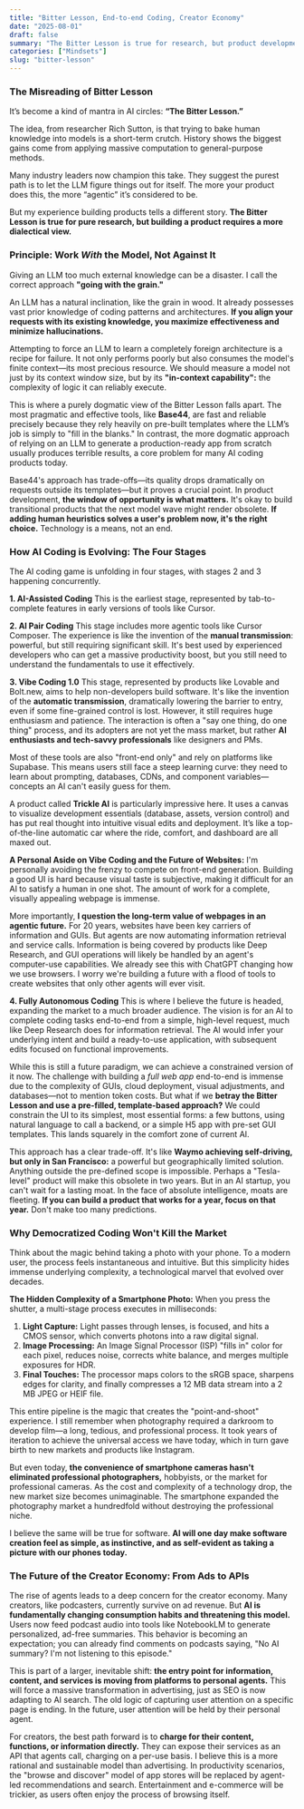 ```yaml
---
title: "Bitter Lesson, End-to-end Coding, Creator Economy"
date: "2025-08-01"
draft: false
summary: "The Bitter Lesson is true for research, but product development requires working with the model's grain, not against it."
categories: ["Mindsets"]
slug: "bitter-lesson"
---
```



### The Misreading of Bitter Lesson

It’s become a kind of mantra in AI circles: **“The Bitter Lesson.”**

The idea, from researcher Rich Sutton, is that trying to bake human knowledge into models is a short-term crutch. History shows the biggest gains come from applying massive computation to general-purpose methods.

Many industry leaders now champion this take. They suggest the purest path is to let the LLM figure things out for itself. The more your product does this, the more “agentic” it’s considered to be.

But my experience building products tells a different story. **The Bitter Lesson is true for pure research, but building a product requires a more dialectical view.**

### Principle: Work *With* the Model, Not Against It

Giving an LLM too much external knowledge can be a disaster. I call the correct approach **"going with the grain."**

An LLM has a natural inclination, like the grain in wood. It already possesses vast prior knowledge of coding patterns and architectures. **If you align your requests with its existing knowledge, you maximize effectiveness and minimize hallucinations.**

Attempting to force an LLM to learn a completely foreign architecture is a recipe for failure. It not only performs poorly but also consumes the model's finite context—its most precious resource. We should measure a model not just by its context window size, but by its **"in-context capability":** the complexity of logic it can reliably execute.

This is where a purely dogmatic view of the Bitter Lesson falls apart. The most pragmatic and effective tools, like **Base44**, are fast and reliable precisely because they rely heavily on pre-built templates where the LLM’s job is simply to "fill in the blanks." In contrast, the more dogmatic approach of relying on an LLM to generate a production-ready app from scratch usually produces terrible results, a core problem for many AI coding products today.

Base44's approach has trade-offs—its quality drops dramatically on requests outside its templates—but it proves a crucial point. In product development, **the window of opportunity is what matters.** It's okay to build transitional products that the next model wave might render obsolete. **If adding human heuristics solves a user's problem now, it's the right choice.** Technology is a means, not an end.

### How AI Coding is Evolving: The Four Stages

The AI coding game is unfolding in four stages, with stages 2 and 3 happening concurrently.

**1. AI-Assisted Coding**
This is the earliest stage, represented by tab-to-complete features in early versions of tools like Cursor.

**2. AI Pair Coding**
This stage includes more agentic tools like Cursor Composer. The experience is like the invention of the **manual transmission**: powerful, but still requiring significant skill. It's best used by experienced developers who can get a massive productivity boost, but you still need to understand the fundamentals to use it effectively.

**3. Vibe Coding 1.0**
This stage, represented by products like Lovable and Bolt.new, aims to help non-developers build software. It's like the invention of the **automatic transmission**, dramatically lowering the barrier to entry, even if some fine-grained control is lost. However, it still requires huge enthusiasm and patience. The interaction is often a "say one thing, do one thing" process, and its adopters are not yet the mass market, but rather **AI enthusiasts and tech-savvy professionals** like designers and PMs.

Most of these tools are also "front-end only" and rely on platforms like Supabase. This means users still face a steep learning curve: they need to learn about prompting, databases, CDNs, and component variables—concepts an AI can't easily guess for them.

A product called **Trickle AI** is particularly impressive here. It uses a canvas to visualize development essentials (database, assets, version control) and has put real thought into intuitive visual edits and deployment. It’s like a top-of-the-line automatic car where the ride, comfort, and dashboard are all maxed out.

**A Personal Aside on Vibe Coding and the Future of Websites:**
I'm personally avoiding the frenzy to compete on front-end generation. Building a good UI is hard because visual taste is subjective, making it difficult for an AI to satisfy a human in one shot. The amount of work for a complete, visually appealing webpage is immense.

More importantly, **I question the long-term value of webpages in an agentic future.** For 20 years, websites have been key carriers of information and GUIs. But agents are now automating information retrieval and service calls. Information is being covered by products like Deep Research, and GUI operations will likely be handled by an agent's computer-use capabilities. We already see this with ChatGPT changing how we use browsers. I worry we're building a future with a flood of tools to create websites that only other agents will ever visit.

**4. Fully Autonomous Coding**
This is where I believe the future is headed, expanding the market to a much broader audience. The vision is for an AI to complete coding tasks end-to-end from a simple, high-level request, much like Deep Research does for information retrieval. The AI would infer your underlying intent and build a ready-to-use application, with subsequent edits focused on functional improvements.

While this is still a future paradigm, we can achieve a constrained version of it now. The challenge with building a *full web app* end-to-end is immense due to the complexity of GUIs, cloud deployment, visual adjustments, and databases—not to mention token costs. But what if we **betray the Bitter Lesson and use a pre-filled, template-based approach?** We could constrain the UI to its simplest, most essential forms: a few buttons, using natural language to call a backend, or a simple H5 app with pre-set GUI templates. This lands squarely in the comfort zone of current AI.

This approach has a clear trade-off. It's like **Waymo achieving self-driving, but only in San Francisco:** a powerful but geographically limited solution. Anything outside the pre-defined scope is impossible. Perhaps a "Tesla-level" product will make this obsolete in two years. But in an AI startup, you can't wait for a lasting moat. In the face of absolute intelligence, moats are fleeting. **If you can build a product that works for a year, focus on that year.** Don't make too many predictions.

### Why Democratized Coding Won't Kill the Market

Think about the magic behind taking a photo with your phone. To a modern user, the process feels instantaneous and intuitive. But this simplicity hides immense underlying complexity, a technological marvel that evolved over decades.

**The Hidden Complexity of a Smartphone Photo:**
When you press the shutter, a multi-stage process executes in milliseconds:

1. **Light Capture:** Light passes through lenses, is focused, and hits a CMOS sensor, which converts photons into a raw digital signal.
2. **Image Processing:** An Image Signal Processor (ISP) "fills in" color for each pixel, reduces noise, corrects white balance, and merges multiple exposures for HDR.
3. **Final Touches:** The processor maps colors to the sRGB space, sharpens edges for clarity, and finally compresses a 12 MB data stream into a 2 MB JPEG or HEIF file.

This entire pipeline is the magic that creates the "point-and-shoot" experience. I still remember when photography required a darkroom to develop film—a long, tedious, and professional process. It took years of iteration to achieve the universal access we have today, which in turn gave birth to new markets and products like Instagram.

But even today, **the convenience of smartphone cameras hasn't eliminated professional photographers,** hobbyists, or the market for professional cameras. As the cost and complexity of a technology drop, the new market size becomes unimaginable. The smartphone expanded the photography market a hundredfold without destroying the professional niche.

I believe the same will be true for software. **AI will one day make software creation feel as simple, as instinctive, and as self-evident as taking a picture with our phones today.**

### The Future of the Creator Economy: From Ads to APIs

The rise of agents leads to a deep concern for the creator economy. Many creators, like podcasters, currently survive on ad revenue. But **AI is fundamentally changing consumption habits and threatening this model.** Users now feed podcast audio into tools like NotebookLM to generate personalized, ad-free summaries. This behavior is becoming an expectation; you can already find comments on podcasts saying, "No AI summary? I'm not listening to this episode."

This is part of a larger, inevitable shift: **the entry point for information, content, and services is moving from platforms to personal agents.** This will force a massive transformation in advertising, just as SEO is now adapting to AI search. The old logic of capturing user attention on a specific page is ending. In the future, user attention will be held by their personal agent.

For creators, the best path forward is to **charge for their content, functions, or information directly.** They can expose their services as an API that agents call, charging on a per-use basis. I believe this is a more rational and sustainable model than advertising. In productivity scenarios, the "browse and discover" model of app stores will be replaced by agent-led recommendations and search. Entertainment and e-commerce will be trickier, as users often enjoy the process of browsing itself.